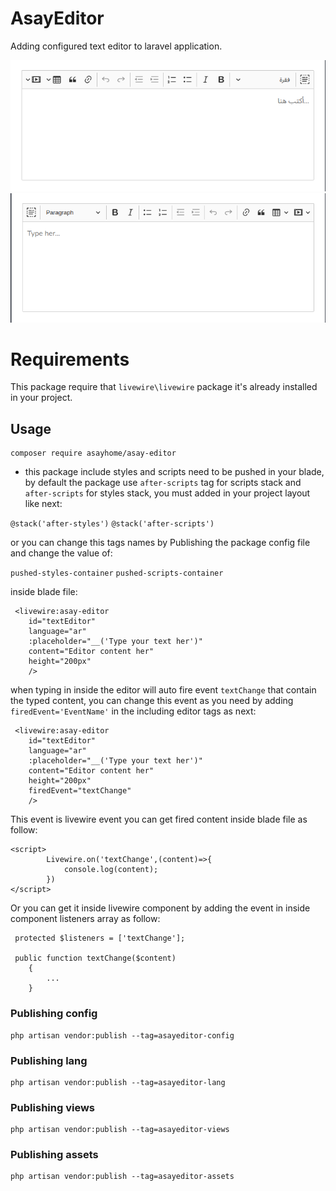 
# AsayEditor

Adding configured text editor to laravel application.

![Arabic](/screenshots/ar.png)
![English](/screenshots/en.png)

# Requirements

This package require that `livewire\livewire` package it's already installed in your project.

## Usage

```
composer require asayhome/asay-editor
```

- this package include styles and scripts need to be pushed in your blade, by default the package
use `after-scripts` tag for scripts stack and `after-scripts` for styles stack, you must added in
your project layout like next:

`@stack('after-styles')`
`@stack('after-scripts')`

or you can change this tags names by Publishing the package config file and change the value of:

`pushed-styles-container`
`pushed-scripts-container`

inside blade file:

```
 <livewire:asay-editor 
    id="textEditor" 
    language="ar" 
    :placeholder="__('Type your text her')"
    content="Editor content her" 
    height="200px" 
    />
```

when typing in inside the editor will auto fire event `textChange` that contain the typed content,
you can change this event as you need by adding `firedEvent='EventName'` in the including editor tags
as next:

```
 <livewire:asay-editor 
    id="textEditor" 
    language="ar" 
    :placeholder="__('Type your text her')"
    content="Editor content her" 
    height="200px" 
    firedEvent="textChange"
    />
```

This event is livewire event you can get fired content inside blade file as follow:

```
<script>
        Livewire.on('textChange',(content)=>{
            console.log(content);
        })
</script>
```

Or you can get it inside livewire component by adding the event in inside component listeners array
as follow:

```
 protected $listeners = ['textChange'];

 public function textChange($content)
    {
        ...
    }
```

### Publishing config

```
php artisan vendor:publish --tag=asayeditor-config
```

### Publishing lang

```
php artisan vendor:publish --tag=asayeditor-lang
```

### Publishing views

```
php artisan vendor:publish --tag=asayeditor-views
```

### Publishing assets

```
php artisan vendor:publish --tag=asayeditor-assets
```